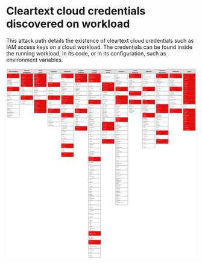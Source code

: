 # Cleartext cloud credentials discovered on workload

This attack path details the existence of cleartext cloud credentials such as IAM access keys on a cloud workload. The credentials can be found inside the running workload, in its code, or in its configuration, such as environment variables.

![Explorer](./3_Cleartext_cloud_credentials_discovered_on_workload.svg)